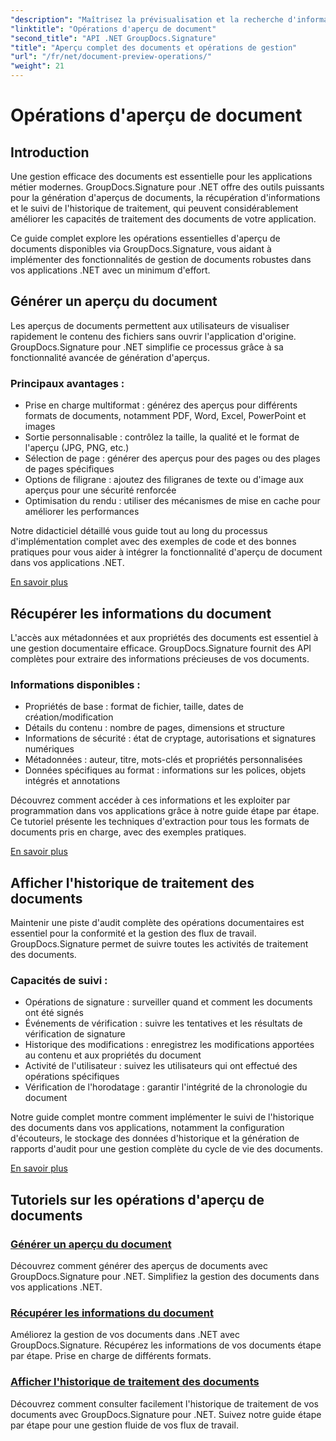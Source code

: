 ```yaml
---
"description": "Maîtrisez la prévisualisation et la recherche d'informations de vos documents avec GroupDocs.Signature pour .NET. Apprenez à générer des aperçus, à extraire des métadonnées et à suivre l'historique de vos documents dans vos applications."
"linktitle": "Opérations d'aperçu de document"
"second_title": "API .NET GroupDocs.Signature"
"title": "Aperçu complet des documents et opérations de gestion"
"url": "/fr/net/document-preview-operations/"
"weight": 21
---
```


# Opérations d'aperçu de document

## Introduction

Une gestion efficace des documents est essentielle pour les applications métier modernes. GroupDocs.Signature pour .NET offre des outils puissants pour la génération d'aperçus de documents, la récupération d'informations et le suivi de l'historique de traitement, qui peuvent considérablement améliorer les capacités de traitement des documents de votre application.

Ce guide complet explore les opérations essentielles d'aperçu de documents disponibles via GroupDocs.Signature, vous aidant à implémenter des fonctionnalités de gestion de documents robustes dans vos applications .NET avec un minimum d'effort.

## Générer un aperçu du document

Les aperçus de documents permettent aux utilisateurs de visualiser rapidement le contenu des fichiers sans ouvrir l'application d'origine. GroupDocs.Signature pour .NET simplifie ce processus grâce à sa fonctionnalité avancée de génération d'aperçus.

### Principaux avantages :
- Prise en charge multiformat : générez des aperçus pour différents formats de documents, notamment PDF, Word, Excel, PowerPoint et images
- Sortie personnalisable : contrôlez la taille, la qualité et le format de l'aperçu (JPG, PNG, etc.)
- Sélection de page : générer des aperçus pour des pages ou des plages de pages spécifiques
- Options de filigrane : ajoutez des filigranes de texte ou d'image aux aperçus pour une sécurité renforcée
- Optimisation du rendu : utiliser des mécanismes de mise en cache pour améliorer les performances

Notre didacticiel détaillé vous guide tout au long du processus d'implémentation complet avec des exemples de code et des bonnes pratiques pour vous aider à intégrer la fonctionnalité d'aperçu de document dans vos applications .NET.

[En savoir plus](./generate-document-preview/)

## Récupérer les informations du document

L'accès aux métadonnées et aux propriétés des documents est essentiel à une gestion documentaire efficace. GroupDocs.Signature fournit des API complètes pour extraire des informations précieuses de vos documents.

### Informations disponibles :
- Propriétés de base : format de fichier, taille, dates de création/modification
- Détails du contenu : nombre de pages, dimensions et structure
- Informations de sécurité : état de cryptage, autorisations et signatures numériques
- Métadonnées : auteur, titre, mots-clés et propriétés personnalisées
- Données spécifiques au format : informations sur les polices, objets intégrés et annotations

Découvrez comment accéder à ces informations et les exploiter par programmation dans vos applications grâce à notre guide étape par étape. Ce tutoriel présente les techniques d'extraction pour tous les formats de documents pris en charge, avec des exemples pratiques.

[En savoir plus](./retrieve-document-information/)

## Afficher l'historique de traitement des documents

Maintenir une piste d'audit complète des opérations documentaires est essentiel pour la conformité et la gestion des flux de travail. GroupDocs.Signature permet de suivre toutes les activités de traitement des documents.

### Capacités de suivi :
- Opérations de signature : surveiller quand et comment les documents ont été signés
- Événements de vérification : suivre les tentatives et les résultats de vérification de signature
- Historique des modifications : enregistrez les modifications apportées au contenu et aux propriétés du document
- Activité de l'utilisateur : suivez les utilisateurs qui ont effectué des opérations spécifiques
- Vérification de l'horodatage : garantir l'intégrité de la chronologie du document

Notre guide complet montre comment implémenter le suivi de l'historique des documents dans vos applications, notamment la configuration d'écouteurs, le stockage des données d'historique et la génération de rapports d'audit pour une gestion complète du cycle de vie des documents.

[En savoir plus](./view-document-processing-history/)

## Tutoriels sur les opérations d'aperçu de documents

### [Générer un aperçu du document](./generate-document-preview/)
Découvrez comment générer des aperçus de documents avec GroupDocs.Signature pour .NET. Simplifiez la gestion des documents dans vos applications .NET.

### [Récupérer les informations du document](./retrieve-document-information/)
Améliorez la gestion de vos documents dans .NET avec GroupDocs.Signature. Récupérez les informations de vos documents étape par étape. Prise en charge de différents formats.

### [Afficher l'historique de traitement des documents](./view-document-processing-history/)
Découvrez comment consulter facilement l'historique de traitement de vos documents avec GroupDocs.Signature pour .NET. Suivez notre guide étape par étape pour une gestion fluide de vos flux de travail.